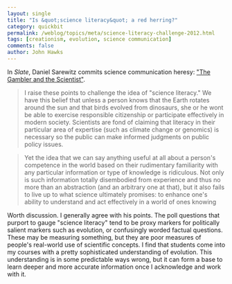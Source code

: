 ```yaml
---
layout: single 
title: "Is &quot;science literacy&quot; a red herring?" 
category: quickbit
permalink: /weblog/topics/meta/science-literacy-challenge-2012.html
tags: [creationism, evolution, science communication] 
comments: false 
author: John Hawks 
---
```


In <em>Slate</em>, Daniel Sarewitz commits science communication heresy: <a href="http://mobile.slate.com/articles/technology/future_tense/2012/06/science_literacy_is_not_what_scientists_think_it_is_.single.html">"The Gambler and the Scientist"</a>. 

<blockquote>I raise these points to challenge the idea of "science literacy." We have this belief that unless a person knows that the Earth rotates around the sun and that birds evolved from dinosaurs, she or he wont be able to exercise responsible citizenship or participate effectively in modern society. Scientists are fond of claiming that literacy in their particular area of expertise (such as climate change or genomics) is necessary so the public can make informed judgments on public policy issues.</blockquote>

<blockquote>Yet the idea that we can say anything useful at all about a person's competence in the world based on their rudimentary familiarity with any particular information or type of knowledge is ridiculous. Not only is such information totally disembodied from experience and thus no more than an abstraction (and an arbitrary one at that), but it also fails to live up to what science ultimately promises: to enhance one's ability to understand and act effectively in a world of ones knowing</blockquote>

Worth discussion. I generally agree with his points. The poll questions that purport to gauge "science literacy" tend to be proxy markers for politically salient markers such as evolution, or confusingly worded factual questions. These may be measuring something, but they are poor measures of people's real-world use of scientific concepts. I find that students come into my courses with a pretty sophisticated understanding of evolution. This understanding is in some predictable ways wrong, but it can form a base to learn deeper and more accurate information once I acknowledge and work with it. 

